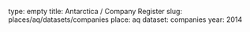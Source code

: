 type: empty
title: Antarctica / Company Register
slug: places/aq/datasets/companies
place: aq
dataset: companies
year: 2014
